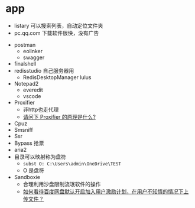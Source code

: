 # app

* listary 可以搜索列表，自动定位文件夹
* pc.qq.com 下载软件很快，没有广告
- postman
  - eolinker
  - swagger
- finalshell
- redisstudio 自己服务器用
  - RedisDesktopManager lulus
- Notepad2
  - everedit
  - vscode
- Proxifier
  - 非http也走代理
  - [请问下 Proxifier 的原理是什么?](https://www.zhihu.com/question/37610676?sort=created)
- Cpuz
- Smsniff
- Ssr
- Bypass 抢票
- aria2
- 目录可以映射称为盘符
  - `subst O: C:\Users\admin\OneDrive\TEST`
  - O 是盘符
- Sandboxie
  - 合理利用沙盘限制流氓软件的操作
  - [如何看待百度网盘默认开启加入用户激励计划，在用户不知情的情况下上传文件？](https://www.zhihu.com/question/388835247/answer/1166760742)
